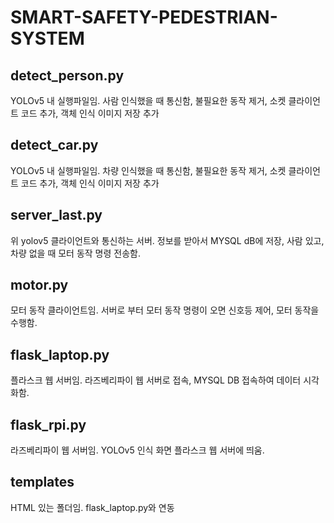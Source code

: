 # SMART-SAFETY-PEDESTRIAN-SYSTEM

## detect_person.py 
YOLOv5 내 실행파일임.
사람 인식했을 때 통신함, 불필요한 동작 제거, 소켓 클라이언트 코드 추가, 객체 인식 이미지 저장 추가

## detect_car.py 
YOLOv5 내 실행파일임. 
차량 인식했을 때 통신함, 불필요한 동작 제거, 소켓 클라이언트 코드 추가, 객체 인식 이미지 저장 추가

## server_last.py 
위 yolov5 클라이언트와 통신하는 서버.
정보를 받아서 MYSQL dB에 저장, 사람 있고, 차량 없을 때 모터 동작 명령 전송함.

## motor.py
모터 동작 클라이언트임.
서버로 부터 모터 동작 명령이 오면 신호등 제어, 모터 동작을 수행함.

## flask_laptop.py 
플라스크 웹 서버임. 
라즈베리파이 웹 서버로 접속, MYSQL DB 접속하여 데이터 시각화함.

## flask_rpi.py
라즈베리파이 웹 서버임. 
YOLOv5 인식 화면 플라스크 웹 서버에 띄움.

## templates 
HTML 있는 폴더임. flask_laptop.py와 연동
